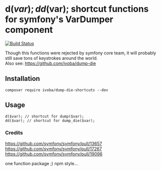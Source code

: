 # d($var); dd($var); shortcut functions for symfony's VarDumper component

[![Build Status][ico-travis]][link-travis]

Though this functions were rejected by symfony core team, it will probably still save tons of keystrokes around the world.  
Also see: https://github.com/ivoba/dump-die

## Installation

    composer require ivoba/dump-die-shortcuts --dev

## Usage

    d($var); // shortcut for dump($var);
    dd($var); // shortcut for dump_die($var);

### Credits

https://github.com/symfony/symfony/pull/13657  
https://github.com/symfony/symfony/pull/17267  
https://github.com/symfony/symfony/pull/19096  

one function package ;) npm style...

[ico-travis]: https://img.shields.io/travis/ivoba/dump-die-shortcuts/master.svg?style=flat-square
[link-travis]: https://travis-ci.org/ivoba/dump-die-shortcuts
